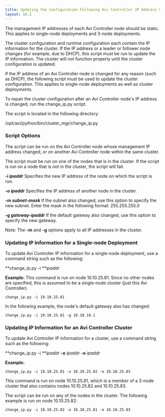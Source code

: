 ```yaml
---
title: Updating the Configuration Following Avi Controller IP Address Change
layout: 16.2
---
```

The management IP addresses of each Avi Controller node should be static. This applies to single-node deployments and 3-node deployments.

The cluster configuration and runtime configuration each contain the IP information for the cluster. If the IP address or a leader or follower node changes (for example, due to DHCP), this script must be run to update the IP information. The cluster will not function properly until the cluster configuration is updated. 

If the IP address of an Avi Controller node is changed for any reason (such as DHCP), the following script must be used to update the cluster configuration. This applies to single-node deployments as well as cluster deployments.

To repair the cluster configuration after an Avi Controller node's IP address is changed, run the change_ip.py script.

The script is located in the following directory:

/opt/avi/python/bin/cluster_mgr/change_ip.py 

### Script Options

The script can be run on the Avi Controller node whose management IP address changed, or on another Avi Controller node within the same cluster.

The script must be run on one of the nodes that is in the cluster. If the script is run on a node that is not in the cluster, the script will fail.

**-i *ipaddr***
Specifies the new IP address of the node on which the script is run. 

**-o *ipaddr***
Specifies the IP address of another node in the cluster. 

**-m *subnet-mask***
If the subnet also changed, use this option to specify the new subnet. Enter the mask in the following format: 255.255.255.0

**-g *gateway-ipaddr***
If the default gateway also changed, use this option to specify the new gateway. 

Note: The **-m** and **-g** options apply to all IP addresses in the cluster. 

### Updating IP Information for a Single-node Deployment

To update Avi Controller IP information for a single-node deployment, use a command string such as the following:

**change_ip.py -i ***ipaddr*

**Example:**
This command is run on node 10.10.25.81. Since no other nodes are specified, this is assumed to be a single-node cluster (just this Avi Controller). 

<pre class="command-line language-bash" data-prompt="username@avi:~$"><code>change_ip.py -i 10.10.25.81</code></pre> 

In the following example, the node's default gateway also has changed:

<pre class="command-line language-bash" data-prompt="username@avi:~$"><code>change_ip.py -i 10.10.25.81 -g 10.10.10.1</code></pre> 

### Updating IP Information for an Avi Controller Cluster

To update Avi Controller IP information for a cluster, use a command string such as the following:

**change_ip.py -i ***ipaddr* **-o** *ipaddr* **-o** *ipaddr*

**Example:**

<pre class="command-line language-bash" data-prompt="username@avi:~$"><code>change_ip.py -i 10.10.25.81 -o 10.10.25.82 -o 10.10.25.83</code></pre> 

This command is run on node 10.10.25.81, which is a member of a 3-node cluster that also contains nodes 10.10.25.82 and 10.10.25.83.

The script can be run on any of the nodes in the cluster. The following example is run on node 10.10.25.82:

<pre class="command-line language-bash" data-prompt="username@avi:~$"><code>change_ip.py -i 10.10.25.82 -o 10.10.25.81 -o 10.10.25.83</code></pre> 